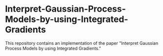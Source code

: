 # Interpret-Gaussian-Process-Models-by-using-Integrated-Gradients
This repository contains an implementation of the paper "Interpret Gaussian Process Models by using Integrated Gradients."
